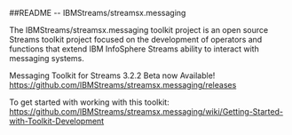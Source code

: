 ##README --  IBMStreams/streamsx.messaging

The IBMStreams/streamsx.messaging toolkit project is an open source Streams toolkit project focused on the development of operators and functions that extend IBM InfoSphere Streams ability to interact with messaging systems.

Messaging Toolkit for Streams 3.2.2 Beta now Available!
https://github.com/IBMStreams/streamsx.messaging/releases


 To get started with working with this toolkit:
https://github.com/IBMStreams/streamsx.messaging/wiki/Getting-Started-with-Toolkit-Development
